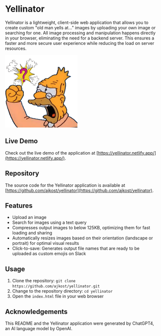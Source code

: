 # Yellinator

Yellinator is a lightweight, client-side web application that allows you to create custom "old man yells at..." images by uploading your own image or searching for one. All image processing and manipulation happens directly in your browser, eliminating the need for a backend server. This ensures a faster and more secure user experience while reducing the load on server resources.

![Example Image](/images/old-man-yells-at-question-mark.png)

## Live Demo

Check out the live demo of the application at [https://yellinator.netlify.app/](https://yellinator.netlify.app/).

## Repository

The source code for the Yellinator application is available at [https://github.com/ajkost/yellinator](https://github.com/ajkost/yellinator).

## Features

- Upload an image
- Search for images using a text query
- Compresses output images to below 125KB, optimizing them for fast loading and sharing
- Automatically resizes images based on their orientation (landscape or portrait) for optimal visual results
- Click-to-save: Generates output file names that are ready to be uploaded as custom emojis on Slack

## Usage

1. Clone the repository: `git clone https://github.com/ajkost/yellinator.git`
2. Change to the repository directory: `cd yellinator`
3. Open the `index.html` file in your web browser

## Acknowledgements

This README and the Yellinator application were generated by ChatGPT4, an AI language model by OpenAI.
